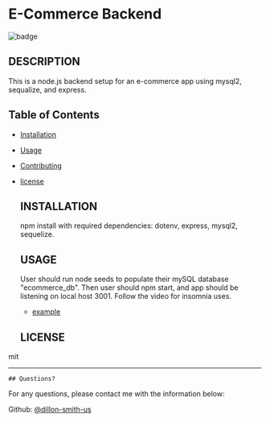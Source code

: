 # E-Commerce Backend
  ![badge](https://img.shields.io/github/languages/top/dillon-smith-us/ecommerce-backend?style=flat&logo=appveyor)
  
  
  ## DESCRIPTION 
  
  This is a node.js backend setup for an e-commerce app using mysql2, sequalize, and express.
  ## Table of Contents
  * [Installation](#installation)
  * [Usage](#usage)
  * [Contributing](#contributing)
  * [license](#license)
    
    ## INSTALLATION 
    
    npm install with required dependencies: dotenv, express, mysql2, sequelize.
    
    ## USAGE
    
    User should run node seeds to populate their mySQL database "ecommerce_db". Then user should npm start, and app should be listening on local host 3001. Follow the video for insomnia uses.

    * [example](https://drive.google.com/file/d/1hHOGpVQg1-gsloWcTsjZ4HI9HnA2McDe/view)
  
    ## LICENSE
  
  mit
  
  ---------------------
  
    ## Questions?
  
  For any questions, please contact me with the information below:
  
  Github: [@dillon-smith-us](https://api.github.com/users/dillon-smith-us)
  